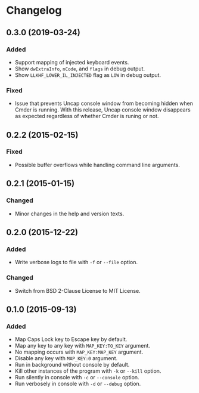 Changelog
=========

0.3.0 (2019-03-24)
------------------
### Added 
- Support mapping of injected keyboard events.
- Show `dwExtraInfo`, `nCode`, and `flags` in debug output.
- Show `LLKHF_LOWER_IL_INJECTED` flag as `LOW` in debug output.

### Fixed
- Issue that prevents Uncap console window from becoming hidden when
  Cmder is running. With this release, Uncap console window disappears
  as expected regardless of whether Cmder is runing or not.


0.2.2 (2015-02-15)
------------------
### Fixed
- Possible buffer overflows while handling command line arguments.


0.2.1 (2015-01-15)
------------------
### Changed
- Minor changes in the help and version texts.


0.2.0 (2015-12-22)
------------------
### Added
- Write verbose logs to file with `-f` or `--file` option.

### Changed
- Switch from BSD 2-Clause License to MIT License.


0.1.0 (2015-09-13)
------------------
### Added
- Map Caps Lock key to Escape key by default.
- Map any key to any key with `MAP_KEY:TO_KEY` argument.
- No mapping occurs with `MAP_KEY:MAP_KEY` argument.
- Disable any key with `MAP_KEY:0` argument.
- Run in background without console by default.
- Kill other instances of the program with `-k` or `--kill` option.
- Run silently in console with `-c` or `--console` option.
- Run verbosely in console with `-d` or `--debug` option.
